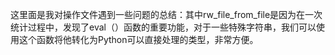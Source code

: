这里面是我对操作文件遇到一些问题的总结：其中rw_file_from_file是因为在一次统计过程中，发现了eval（）函数的重要功能，对于一些特殊字符串，我们可以使用这个函数将他转化为Python可以直接处理的类型，非常方便。
